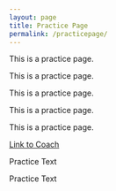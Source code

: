 ```yaml
---
layout: page
title: Practice Page
permalink: /practicepage/
---
```


This is a practice page.

This is a practice page.

This is a practice page.

This is a practice page.

This is a practice page.

<a href="https://our2020view.ca/practicepage2#coach">Link to Coach</a>




Practice Text

Practice Text
